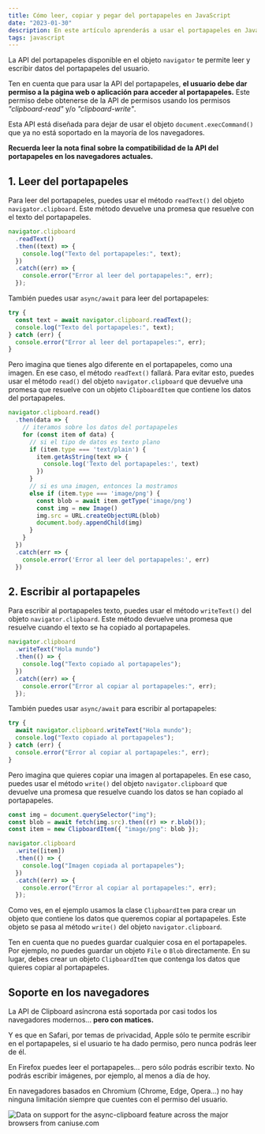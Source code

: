 ```yaml
---
title: Cómo leer, copiar y pegar del portapapeles en JavaScript
date: "2023-01-30"
description: En este artículo aprenderás a usar el portapapeles en JavaScript con ejemplos de código
tags: javascript
---
```


La API del portapapeles disponible en el objeto `navigator` te permite leer y escribir datos del portapapeles del usuario.

Ten en cuenta que para usar la API del portapapeles, **el usuario debe dar permiso a la página web o aplicación para acceder al portapapeles.** Este permiso debe obtenerse de la API de permisos usando los permisos _"clipboard-read"_ y/o _"clipboard-write"_.

Esta API está diseñada para dejar de usar el objeto `document.execCommand()` que ya no está soportado en la mayoría de los navegadores.

**Recuerda leer la nota final sobre la compatibilidad de la API del portapapeles en los navegadores actuales.**

## 1. Leer del portapapeles

Para leer del portapapeles, puedes usar el método `readText()` del objeto `navigator.clipboard`. Este método devuelve una promesa que resuelve con el texto del portapapeles.

```javascript
navigator.clipboard
  .readText()
  .then((text) => {
    console.log("Texto del portapapeles:", text);
  })
  .catch((err) => {
    console.error("Error al leer del portapapeles:", err);
  });
```

También puedes usar `async/await` para leer del portapapeles:

```javascript
try {
  const text = await navigator.clipboard.readText();
  console.log("Texto del portapapeles:", text);
} catch (err) {
  console.error("Error al leer del portapapeles:", err);
}
```

Pero imagina que tienes algo diferente en el portapapeles, como una imagen. En ese caso, el método `readText()` fallará. Para evitar esto, puedes usar el método `read()` del objeto `navigator.clipboard` que devuelve una promesa que resuelve con un objeto `ClipboardItem` que contiene los datos del portapapeles.

```javascript
navigator.clipboard.read()
  .then(data => {
    // iteramos sobre los datos del portapapeles
    for (const item of data) {
      // si el tipo de datos es texto plano
      if (item.type === 'text/plain') {
        item.getAsString(text => {
          console.log('Texto del portapapeles:', text)
        })
      }
      // si es una imagen, entonces la mostramos
      else if (item.type === 'image/png') {
        const blob = await item.getType('image/png')
        const img = new Image()
        img.src = URL.createObjectURL(blob)
        document.body.appendChild(img)
      }
    }
  })
  .catch(err => {
    console.error('Error al leer del portapapeles:', err)
  })
```

## 2. Escribir al portapapeles

Para escribir al portapapeles texto, puedes usar el método `writeText()` del objeto `navigator.clipboard`. Este método devuelve una promesa que resuelve cuando el texto se ha copiado al portapapeles.

```javascript
navigator.clipboard
  .writeText("Hola mundo")
  .then(() => {
    console.log("Texto copiado al portapapeles");
  })
  .catch((err) => {
    console.error("Error al copiar al portapapeles:", err);
  });
```

También puedes usar `async/await` para escribir al portapapeles:

```javascript
try {
  await navigator.clipboard.writeText("Hola mundo");
  console.log("Texto copiado al portapapeles");
} catch (err) {
  console.error("Error al copiar al portapapeles:", err);
}
```

Pero imagina que quieres copiar una imagen al portapapeles. En ese caso, puedes usar el método `write()` del objeto `navigator.clipboard` que devuelve una promesa que resuelve cuando los datos se han copiado al portapapeles.

```javascript
const img = document.querySelector("img");
const blob = await fetch(img.src).then((r) => r.blob());
const item = new ClipboardItem({ "image/png": blob });

navigator.clipboard
  .write([item])
  .then(() => {
    console.log("Imagen copiada al portapapeles");
  })
  .catch((err) => {
    console.error("Error al copiar al portapapeles:", err);
  });
```

Como ves, en el ejemplo usamos la clase `ClipboardItem` para crear un objeto que contiene los datos que queremos copiar al portapapeles. Este objeto se pasa al método `write()` del objeto `navigator.clipboard`.

Ten en cuenta que no puedes guardar cualquier cosa en el portapapeles. Por ejemplo, no puedes guardar un objeto `File` o `Blob` directamente. En su lugar, debes crear un objeto `ClipboardItem` que contenga los datos que quieres copiar al portapapeles.

## Soporte en los navegadores

La API de Clipboard asíncrona está soportada por casi todos los navegadores modernos... **pero con matices.**

Y es que en Safari, por temas de privacidad, Apple sólo te permite escribir en el portapapeles, si el usuario te ha dado permiso, pero nunca podrás leer de él.

En Firefox puedes leer el portapapeles... pero sólo podrás escribir texto. No podrás escribir imágenes, por ejemplo, al menos a día de hoy.

En navegadores basados en Chromium (Chrome, Edge, Opera...) no hay ninguna limitación siempre que cuentes con el permiso del usuario.

<script src="https://cdn.jsdelivr.net/gh/ireade/caniuse-embed/public/caniuse-embed.min.js"></script>
<p class="ciu_embed" data-feature="async-clipboard" data-periods="future_1,current,past_1,past_2" data-accessible-colours="false">
<picture>
<source type="image/webp" srcset="https://caniuse.bitsofco.de/image/async-clipboard.webp">
<source type="image/png" srcset="https://caniuse.bitsofco.de/image/async-clipboard.png">
<img src="https://caniuse.bitsofco.de/image/async-clipboard.jpg" alt="Data on support for the async-clipboard feature across the major browsers from caniuse.com">
</picture>
</p>

